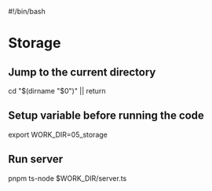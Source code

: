 <!-- markdownlint-disable-next-line MD018 MD041 -->
#!/bin/bash

# Storage

## Jump to the current directory

cd "$(dirname "$0")" || return

## Setup variable before running the code

export WORK_DIR=05_storage

## Run server

pnpm ts-node $WORK_DIR/server.ts
